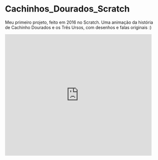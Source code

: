 # Cachinhos_Dourados_Scratch
Meu primeiro projeto, feito em 2016 no Scratch. Uma animação da história de Cachinho Dourados e os Três Ursos, com desenhos e falas originais :)

<iframe src="https://scratch.mit.edu/projects/109454277/embed" allowtransparency="true" width="485" height="402" frameborder="0" scrolling="no" allowfullscreen></iframe>
